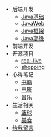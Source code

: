 * 后端开发
  * [Java基础]()
  * [JavaWeb]()
  * [Java框架]()
  * [Java高级]()
* 前端开发
* 开源项目
  * [real-live](https://github.com/parzulpan/real-live)
  * [shopping](https://github.com/parzulpan/shopping)
* 心得笔记
  * [书籍]()
  * [电影]()
  * [音乐]()
* 生活相关
  * [篮球]()
  * [美食]()
* [给我留言](Message/Board.md)